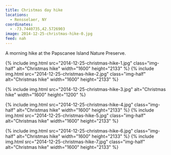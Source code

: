```yaml
---
title: Christmas day hike
locations:
  - Rensselaer, NY
coordinates:
  - -73.7440735,42.5726903
image: 2014-12-25-christmas-hike-0.jpg
feed: nah
---
```


A morning hike at the Papscanee Island Nature Preserve.

<div class="photos">

{% include img.html src="2014-12-25-christmas-hike-1.jpg" class="img-half" alt="Christmas hike" width="1600" height="2133" %}
{% include img.html src="2014-12-25-christmas-hike-2.jpg" class="img-half" alt="Christmas hike" width="1600" height="2133" %}

{% include img.html src="2014-12-25-christmas-hike-3.jpg" alt="Christmas hike" width="1600" height="1200" %}

{% include img.html src="2014-12-25-christmas-hike-4.jpg" class="img-half" alt="Christmas hike" width="1600" height="2133" %}
{% include img.html src="2014-12-25-christmas-hike-5.jpg" class="img-half" alt="Christmas hike" width="1600" height="2133" %}

{% include img.html src="2014-12-25-christmas-hike-6.jpg" class="img-half" alt="Christmas hike" width="1600" height="2133" %}
{% include img.html src="2014-12-25-christmas-hike-7.jpg" class="img-half" alt="Christmas hike" width="1600" height="2133" %}

</div>
